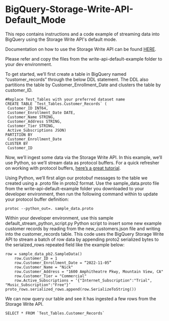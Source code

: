 # BigQuery-Storage-Write-API-Default_Mode

This repo contains instructions and a code example of streaming data into BigQuery using the Storage Write API's default mode.

Documentation on how to use the Storage Write API can be found [HERE](https://cloud.google.com/bigquery/docs/write-api).

Please refer and copy the files from the write-api-default-example folder to your dev environment.


To get started, we’ll first create a table in BigQuery named “customer_records” through the below DDL statement. The DDL also partitions the table by Customer_Enrollment_Date and clusters the table by customer_ID.
  ```
  #Replace Test_Tables with your preferred dataset name
  CREATE TABLE `Test_Tables.Customer_Records` (
   Customer_ID INT64,
   Customer_Enrollment_Date DATE,
   Customer_Name STRING,
   Customer_Address STRING,
   Customer_Tier STRING,
   Active_Subscriptions JSON)
  PARTITION BY
   Customer_Enrollment_Date
  CLUSTER BY
   Customer_ID
  ```

Now, we’ll ingest some data via the Storage Write API. In this example, we’ll use Python, so we’ll stream data as protocol buffers. For a quick refresher on working with protocol buffers, [here’s a great tutorial](https://developers.google.com/protocol-buffers/docs/pythontutorial). 

Using Python, we’ll first align our protobuf messages to the table we created using a .proto file in proto2 format. Use the sample_data.proto file from the write-api-default-example folder you downloaded to your developer environment, then run the following command within to update your protocol buffer definition:
  ```
  protoc --python_out=. sample_data.proto
  ```

Within your developer environment, use this sample default_stream_python_script.py Python script to insert some new example customer records by reading from the new_customers.json file and writing into the customer_records table. This code uses the BigQuery Storage Write API to stream a batch of row data by appending proto2 serialized bytes to the serialzed_rows repeated field like the example below:
  ```
  row = sample_data_pb2.SampleData()
      row.Customer_ID = 1
      row.Customer_Enrollment_Date = “2022-11-05”
      row.Customer_Name = "Nick"
      row.Customer_Address = "1600 Amphitheatre Pkwy, Mountain View, CA"
      row.Customer_Tier = "Commercial"
      row.Active_Subscriptions = ‘{"Internet_Subscription":"Trial", "Music_Subscription":"Free"}’
  proto_rows.serialized_rows.append(row.SerializeToString())
  ```

We can now query our table and see it has ingested a few rows from the Storage Write API.
  ```
  SELECT * FROM `Test_Tables.Customer_Records`
  ```
